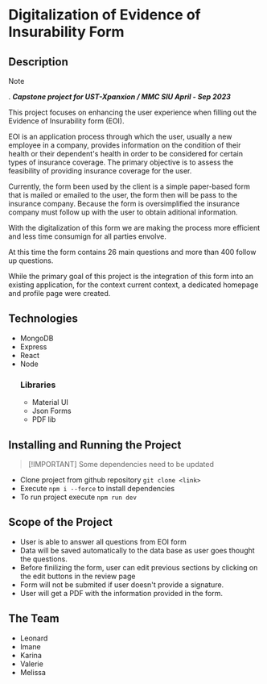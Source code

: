 # Digitalization of Evidence of Insurability Form

## Description
> [!NOTE]
. ***Capstone project for UST-Xpanxion / MMC SIU April - Sep 2023***

This project focuses on enhancing the user experience when filling out the Evidence of Insurability form (EOI). 

EOI is an application process through which the user, usually a new employee in a company, provides information on the condition of their health or their dependent's health in order to be considered for certain types of insurance coverage. The primary objective is to assess the feasibility of providing insurance coverage for the user.

Currently, the form been used by the client is a simple paper-based form that is mailed or emailed to the user, the form then will be pass to the insurance company. Because the form is oversimplified the insurance company must follow up with the user to obtain aditional information. 

With the digitalization of this form we are making the process more efficient and less time consumign for all parties envolve.

At this time the form contains 26 main questions and more than 400 follow up questions. 

While the primary goal of this project is the integration of this form into an existing application, for the context current context, a dedicated homepage and profile page were created.

## Technologies
+ MongoDB
+ Express
+ React
+ Node
  ### Libraries
  + Material UI
  + Json Forms
  + PDF lib


## Installing and Running the Project
>  [!IMPORTANT]
> Some dependencies need to be updated

- Clone project from github repository ```git clone <link>```
- Execute ```npm i --force``` to install dependencies 
- To run project execute ```npm run dev``` 

## Scope of the Project

+ User is able to answer all questions from EOI form
+ Data will be saved automatically to the data base as user goes thought the questions.
+ Before finilizing the form, user can edit previous sections by clicking on the edit buttons in the review page
+ Form will not be submited if user doesn't provide a signature.
+ User will get a PDF with the information provided in the form.

## The Team
+ Leonard
+ Imane
+ Karina
+ Valerie
+ Melissa 
